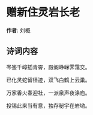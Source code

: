 # 赠新住灵岩长老

**作者**: 刘概

## 诗词内容

岑崟千嶂插青霄，殿阁峥嵘霁霭交。

已化灵蛇留径迹，双飞白鹤上云巢。

万家香火春迎社，一派泉声夜涤庖。

投锡此来当有意，独存秘宇在岩坳。

